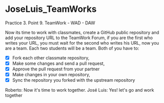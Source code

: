 # JoseLuis_TeamWorks
Practice 3. Point 9. TeamWork - WAD - DAW

Now its time to work with classmates, create a GitHub public repository and add your repository
URL to the TeamWork Forum, if you are the first who writes your URL, you must wait for the
second who writes his URL, now you are a team. Each two students will be a team. Both of you
have to:
- [x] Fork each other classmate repository,
- [x] Make some changes and send a pull request,
- [x] Approve the pull request from your partner
- [x] Make changes in your own repository,
- [x] Sync the repository you forked with the upstream repository

Roberto: Now it's time to work together. 
José Luis: Yes! let's go and work together

